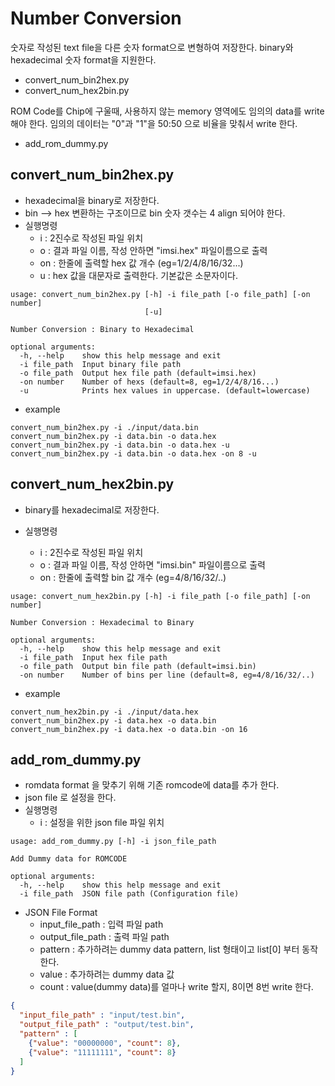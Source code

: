 # Number Conversion
숫자로 작성된 text file을 다른 숫자 format으로 변형하여 저장한다.
binary와 hexadecimal 숫자 format을 지원한다.
- convert_num_bin2hex.py 
- convert_num_hex2bin.py

ROM Code를 Chip에 구울때, 사용하지 않는 memory 영역에도 임의의 data를 write 해야 한다.
임의의 데이터는 "0"과 "1"을 50:50 으로 비율을 맞춰서 write 한다.
- add_rom_dummy.py

## convert_num_bin2hex.py 
- hexadecimal을 binary로 저장한다.
- bin --> hex 변환하는 구조이므로 bin 숫자 갯수는 4 align 되어야 한다.
- 실행명령
  - i : 2진수로 작성된 파일 위치
  - o : 결과 파일 이름, 작성 안하면 "imsi.hex" 파일이름으로 출력
  - on : 한줄에 출력할 hex 값 개수 (eg=1/2/4/8/16/32...)
  - u : hex 값을 대문자로 출력한다. 기본값은 소문자이다.
```
usage: convert_num_bin2hex.py [-h] -i file_path [-o file_path] [-on number]
                              [-u]

Number Conversion : Binary to Hexadecimal

optional arguments:
  -h, --help    show this help message and exit
  -i file_path  Input binary file path
  -o file_path  Output hex file path (default=imsi.hex)
  -on number    Number of hexs (default=8, eg=1/2/4/8/16...)
  -u            Prints hex values in uppercase. (default=lowercase)
```

- example
```
convert_num_bin2hex.py -i ./input/data.bin
convert_num_bin2hex.py -i data.bin -o data.hex
convert_num_bin2hex.py -i data.bin -o data.hex -u
convert_num_bin2hex.py -i data.bin -o data.hex -on 8 -u
```

## convert_num_hex2bin.py 
- binary를 hexadecimal로 저장한다.

- 실행명령
  - i : 2진수로 작성된 파일 위치
  - o : 결과 파일 이름, 작성 안하면 "imsi.bin" 파일이름으로 출력
  - on : 한줄에 출력할 bin 값 개수 (eg=4/8/16/32/..)
```
usage: convert_num_hex2bin.py [-h] -i file_path [-o file_path] [-on number]

Number Conversion : Hexadecimal to Binary

optional arguments:
  -h, --help    show this help message and exit
  -i file_path  Input hex file path
  -o file_path  Output bin file path (default=imsi.bin)
  -on number    Number of bins per line (default=8, eg=4/8/16/32/..)
```

- example
```
convert_num_hex2bin.py -i ./input/data.hex
convert_num_bin2hex.py -i data.hex -o data.bin
convert_num_bin2hex.py -i data.hex -o data.bin -on 16
```

## add_rom_dummy.py
- romdata format 을 맞추기 위해 기존 romcode에 data를 추가 한다.
- json file 로 설정을 한다.
- 실행명령
  - i : 설정을 위한 json file 파일 위치
```
usage: add_rom_dummy.py [-h] -i json_file_path

Add Dummy data for ROMCODE

optional arguments:
  -h, --help    show this help message and exit
  -i file_path  JSON file path (Configuration file)
```
- JSON File Format
  - input_file_path : 입력 파일 path
  - output_file_path : 출력 파일 path
  - pattern : 추가하려는 dummy data pattern, list 형태이고 list[0] 부터 동작한다.
  - value : 추가하려는 dummy data 값
  - count : value(dummy data)를 얼마나 write 할지, 8이면 8번 write 한다.
```json
{
  "input_file_path" : "input/test.bin",
  "output_file_path" : "output/test.bin",
  "pattern" : [
    {"value": "00000000", "count": 8},
    {"value": "11111111", "count": 8}
  ]
}
```


